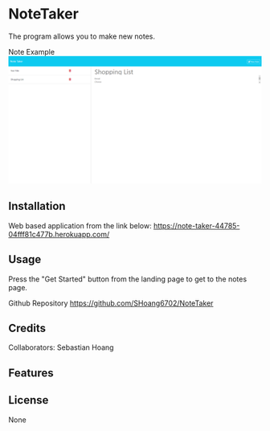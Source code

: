 # NoteTaker

The program allows you to make new notes.

Note Example
![note](./images/notetaker.png)

## Installation

Web based application from the link below:
https://note-taker-44785-04fff81c477b.herokuapp.com/

## Usage
Press the "Get Started" button from the landing page to get to the notes page.

Github Repository
https://github.com/SHoang6702/NoteTaker

## Credits
Collaborators:
Sebastian Hoang
## Features

## License
None
